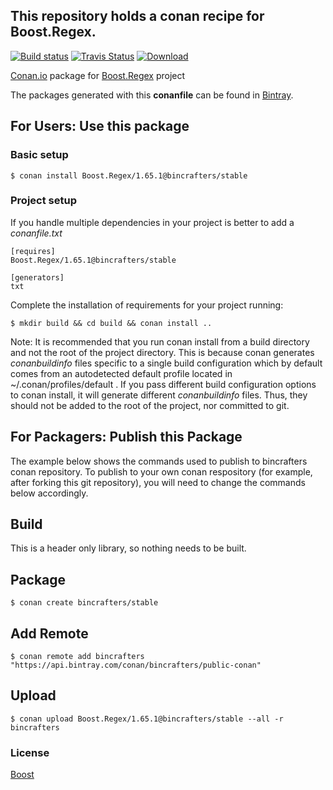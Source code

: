 ## This repository holds a conan recipe for Boost.Regex.

[![Build status](https://ci.appveyor.com/api/projects/status/iqs85a9glbn6qw2f/branch/stable/1.65.1?svg=true)](https://ci.appveyor.com/project/BinCrafters/conan-boost-regex/branch/stable/1.65.1)
[![Travis Status](https://travis-ci.org/bincrafters/conan-boost-regex.svg?branch=stable%2F1.65.1)](https://travis-ci.org/bincrafters/conan-boost-regex)
[![Download](https://api.bintray.com/packages/bincrafters/public-conan/Boost.Regex%3Abincrafters/images/download.svg?version=1.65.1%3Astable) ](https://bintray.com/bincrafters/public-conan/Boost.Regex%3Abincrafters/1.65.1%3Astable/link)

[Conan.io](https://conan.io) package for [Boost.Regex](https://github.com/Boostorg/Regex) project

The packages generated with this **conanfile** can be found in [Bintray](https://bintray.com/bincrafters/public-conan/Boost.Regex%3Abincrafters).

## For Users: Use this package

### Basic setup

    $ conan install Boost.Regex/1.65.1@bincrafters/stable

### Project setup

If you handle multiple dependencies in your project is better to add a *conanfile.txt*

    [requires]
    Boost.Regex/1.65.1@bincrafters/stable

    [generators]
    txt

Complete the installation of requirements for your project running:

    $ mkdir build && cd build && conan install ..
	
Note: It is recommended that you run conan install from a build directory and not the root of the project directory.  This is because conan generates *conanbuildinfo* files specific to a single build configuration which by default comes from an autodetected default profile located in ~/.conan/profiles/default .  If you pass different build configuration options to conan install, it will generate different *conanbuildinfo* files.  Thus, they should not be added to the root of the project, nor committed to git. 

## For Packagers: Publish this Package

The example below shows the commands used to publish to bincrafters conan repository. To publish to your own conan respository (for example, after forking this git repository), you will need to change the commands below accordingly. 

## Build  

This is a header only library, so nothing needs to be built.

## Package 

    $ conan create bincrafters/stable
	
## Add Remote

	$ conan remote add bincrafters "https://api.bintray.com/conan/bincrafters/public-conan"

## Upload

    $ conan upload Boost.Regex/1.65.1@bincrafters/stable --all -r bincrafters

### License
[Boost](www.boost.org/LICENSE_1_0.txt)
